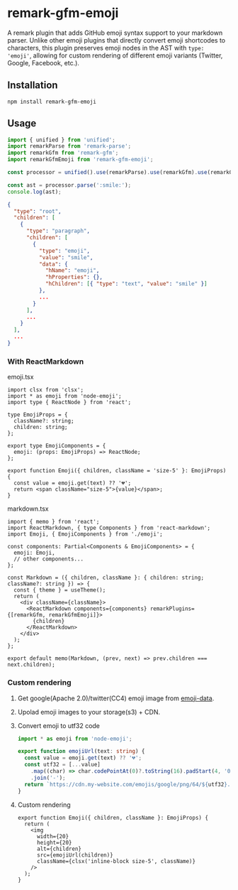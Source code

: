 # remark-gfm-emoji

A remark plugin that adds GitHub emoji syntax support to your markdown parser. Unlike other emoji plugins that directly convert emoji shortcodes to characters, this plugin preserves emoji nodes in the AST with `type: 'emoji'`, allowing for custom rendering of different emoji variants (Twitter, Google, Facebook, etc.).

## Installation

```shell
npm install remark-gfm-emoji
```

## Usage

```ts
import { unified } from 'unified';
import remarkParse from 'remark-parse';
import remarkGfm from 'remark-gfm';
import remarkGfmEmoji from 'remark-gfm-emoji';

const processor = unified().use(remarkParse).use(remarkGfm).use(remarkGfmEmoji);

const ast = processor.parse(':smile:');
console.log(ast);
```

```json
{
  "type": "root",
  "children": [
    {
      "type": "paragraph",
      "children": [
        {
          "type": "emoji",
          "value": "smile",
          "data": {
            "hName": "emoji",
            "hProperties": {},
            "hChildren": [{ "type": "text", "value": "smile" }]
          },
          ...
        }
      ],
      ...
    }
  ],
  ...
}
```

### With ReactMarkdown

emoji.tsx

```tsx
import clsx from 'clsx';
import * as emoji from 'node-emoji';
import type { ReactNode } from 'react';

type EmojiProps = {
  className?: string;
  children: string;
};

export type EmojiComponents = {
  emoji: (props: EmojiProps) => ReactNode;
};

export function Emoji({ children, className = 'size-5' }: EmojiProps) {
  const value = emoji.get(text) ?? '💔';
  return <span className="size-5">{value}</span>;
}
```

markdown.tsx

```tsx
import { memo } from 'react';
import ReactMarkdown, { type Components } from 'react-markdown';
import Emoji, { EmojiComponents } from './emoji';

const components: Partial<Components & EmojiComponents> = {
  emoji: Emoji,
  // other components...
};

const Markdown = ({ children, className }: { children: string; className?: string }) => {
  const { theme } = useTheme();
  return (
    <div className={className}>
      <ReactMarkdown components={components} remarkPlugins={[remarkGfm, remarkGfmEmoji]}>
        {children}
      </ReactMarkdown>
    </div>
  );
};

export default memo(Markdown, (prev, next) => prev.children === next.children);
```

### Custom rendering

1. Get google(Apache 2.0)/twitter(CC4) emoji image from [emoji-data](https://github.com/iamcal/emoji-data).
2. Upolad emoji images to your storage(s3) + CDN.
3. Convert emoji to utf32 code

   ```ts
   import * as emoji from 'node-emoji';

   export function emojiUrl(text: string) {
     const value = emoji.get(text) ?? '💔';
     const utf32 = [...value]
       .map((char) => char.codePointAt(0)?.toString(16).padStart(4, '0'))
       .join('-');
     return `https://cdn.my-website.com/emojis/google/png/64/${utf32}.png`;
   }
   ```

4. Custom rendering

   ```tsx
   export function Emoji({ children, className }: EmojiProps) {
     return (
       <img
         width={20}
         height={20}
         alt={children}
         src={emojiUrl(children)}
         className={clsx('inline-block size-5', className)}
       />
     );
   }
   ```
